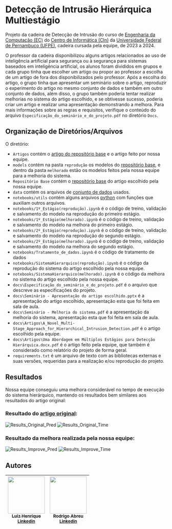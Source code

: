 # Detecção de Intrusão Hierárquica Multiestágio

Projeto da cadeira de Detecção de Intrusão do curso de [Engenharia da Computação (EC)](https://portal.cin.ufpe.br/graduacao/#engenharia-da-computacao) do [Centro de Informática (CIn)](https://portal.cin.ufpe.br/) da [Universidade Federal de Pernambuco (UFPE)](https://www.ufpe.br/), cadeira cursada pela equipe, de 2023 a 2024. 

O professor da cadeira disponibilizou alguns artigos relacionados ao uso de inteligência artificial para segurança ou à segurança para sistemas baseados em inteligência artificial, os alunos foram divididos em grupos e cada grupo tinha que escolher um artigo ou propor ao professor a escolha de um artigo de fora dos disponibilizados pelo professor. Após a escolha do artigo, o grupo tinha que apresentar um seminário sobre o artigo, reproduzir o experimento do artigo no mesmo conjunto de dados e também em outro conjunto de dados, além disso, o grupo também poderia tentar realizar melhorias no sistema do artigo escolhido, e se obtivesse sucesso, poderia criar um artigo e realizar uma apresentação demonstrando a melhora. Para mais informações sobre as regras e requisitos, verifique o conteúdo do arquivo `Especificação_do_seminário_e_do_projeto.pdf` no diretório `Docs`.

## Organização de Diretórios/Arquivos

O diretório:
 - `Artigos` contém o [artigo do repositório base](https://ieeexplore.ieee.org/document/10077796) e o artigo feito por nossa equipe.
 - `models` contém na pasta `reprodução` os modelos do [repositório base](https://gitlab.ilabt.imec.be/mverkerk/multi-stage-hierarchical-ids), e dentro da pasta `melhorado` estão os modelos feitos pela nossa equipe para a melhoria do sistema.
 - `Repositório Base` contém o [repositório base](https://gitlab.ilabt.imec.be/mverkerk/multi-stage-hierarchical-ids) do artigo escolhido pela nossa equipe.
 - `data` contém os arquivos de [conjunto de dados](https://www.unb.ca/cic/datasets/) usados.
 - `notebooks/utils` contém alguns arquivos [python](https://www.python.org) com funções que auxiliam outros arquivos.
 - `notebooks/1º_Estágio(reprodução).ipynb` é o código de treino, validação e salvamento do modelo na reprodução do primeiro estágio.
 - `notebooks/1º_Estágio(melhorado).ipynb` é o código de treino, validação e salvamento do modelo na melhora do primeiro estágio.
 - `notebooks/2º_Estágio(reprodução).ipynb` é o código de treino, validação e salvamento do modelo na reprodução do segundo estágio.
 - `notebooks/2º_Estágio(melhorado).ipynb` é o código de treino, validação e salvamento do modelo na melhora do segundo estágio.
 - `notebooks/Tratamento_de_dados.ipynb` é o código de tratamento de dados
 - `notebooks/SistemaHierarquico(reprodução).ipynb` é o código da reprodução do sistema do artigo escolhido pela nossa equipe.
 - `notebooks/SistemaHierarquico(melhorado).ipynb` é o código da melhora no sistema do artigo escolhido pela nossa equipe.
 - `docs\Especificação_do_seminário_e_do_projeto.pdf` é o arquivo que descreve as especificações do projeto.
 - `docs\Seminário - Apresentação do artigo escolhido.pptx` é a apresentação do artigo escolhido, apresentação esta que foi feita em sala de aula.
 - `docs\Seminário - Melhoria do sistema.pdf` é a apresentação da melhoria do sistema, apresentação esta que foi feita em sala de aula.
 - `docs\Artigos\A_Novel_Multi-Stage_Approach_for_Hierarchical_Intrusion_Detection.pdf` é o artigo escolhido pela equipe.
 - `docs\Artigos\Uma Abordagem em Múltiplos Estágios para Detecção Hierárquica.docx.pdf` é o artigo feito pela equipe, que também é considerado como relatório do projeto de forma geral.
 - `requirements.txt` é um arquivo de texto com as bibliotecas externas e suas versões, requeridas para a realização e/ou reprodução do projeto.

## Resultados

Nossa equipe conseguiu uma melhora considerável no tempo de execução do sistema hierárquico, mantendo os resultados bem similares aos resultados do artigo original:

### Resultado do [artigo original](https://ieeexplore.ieee.org/document/10077796):
![Results_Original_Pred](https://github.com/luiz-linkezio/Deteccao_de_Intrusao_Hierarquica_Multiestagio/assets/125787137/4c17f40c-60aa-4cb0-a567-38e5e62f49ea)
![Results_Original_Time](https://github.com/luiz-linkezio/Deteccao_de_Intrusao_Hierarquica_Multiestagio/assets/125787137/98dcf131-1e44-4ab3-8472-c1be621f8639)


### Resultado da melhora realizada pela nossa equipe:
![Results_Improve_Pred](https://github.com/luiz-linkezio/Deteccao_de_Intrusao_Hierarquica_Multiestagio/assets/125787137/1793fad0-ffdc-49da-a97c-06bc24590e24)
![Results_Improve_Time](https://github.com/luiz-linkezio/Deteccao_de_Intrusao_Hierarquica_Multiestagio/assets/125787137/4a2e24dc-5ff0-41ad-9d49-d8177cb6814e)

## Autores

| [<img src="https://github.com/luiz-linkezio.png" width=115><br><sub>Luiz Henrique</sub><br>](https://github.com/luiz-linkezio) <sub>[Linkedin](https://www.linkedin.com/in/lhbas/)</sub> | [<img src="https://github.com/Raafm.png" width=115><br><sub>Rodrigo Abreu</sub><br>](https://github.com/Raafm) <sub>[Linkedin](https://www.linkedin.com/in/rodrigo-abreu-/)</sub> |
| :-----------------------------------------------------------------------------------------------------------------------------------------------------------------------------------------------------------------------------------------------------------------------------------------------------------------------------------------------------: | :-----------------------------------------------------------------------------------------------------------------------------------------------------------------------------------------------------------------------------------------------------------------------------------------------------------------------------------------------------------: |
